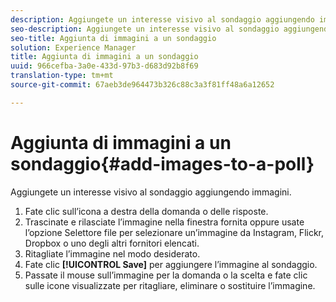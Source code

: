 ```yaml
---
description: Aggiungete un interesse visivo al sondaggio aggiungendo immagini.
seo-description: Aggiungete un interesse visivo al sondaggio aggiungendo immagini.
seo-title: Aggiunta di immagini a un sondaggio
solution: Experience Manager
title: Aggiunta di immagini a un sondaggio
uuid: 966cefba-3a0e-433d-97b3-d683d92b8f69
translation-type: tm+mt
source-git-commit: 67aeb3de964473b326c88c3a3f81ff48a6a12652

---
```



# Aggiunta di immagini a un sondaggio{#add-images-to-a-poll}

Aggiungete un interesse visivo al sondaggio aggiungendo immagini.

1. Fate clic sull’icona a destra della domanda o delle risposte.
1. Trascinate e rilasciate l’immagine nella finestra fornita oppure usate l’opzione Selettore file per selezionare un’immagine da Instagram, Flickr, Dropbox o uno degli altri fornitori elencati.
1. Ritagliate l’immagine nel modo desiderato.
1. Fate clic **[!UICONTROL Save]** per aggiungere l’immagine al sondaggio.
1. Passate il mouse sull’immagine per la domanda o la scelta e fate clic sulle icone visualizzate per ritagliare, eliminare o sostituire l’immagine.
